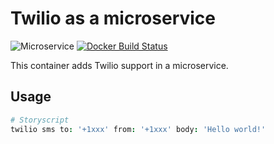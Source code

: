 # Twilio as a microservice

![Microservice](https://img.shields.io/badge/microservice-ready-brightgreen.svg?style=for-the-badge)
[![Docker Build Status](https://img.shields.io/docker/build/microservices/twilio.svg?style=for-the-badge)](https://hub.docker.com/r/microservices/twilio/)

This container adds Twilio support in a microservice.


## Usage
```coffee
# Storyscript
twilio sms to: '+1xxx' from: '+1xxx' body: 'Hello world!'
```
